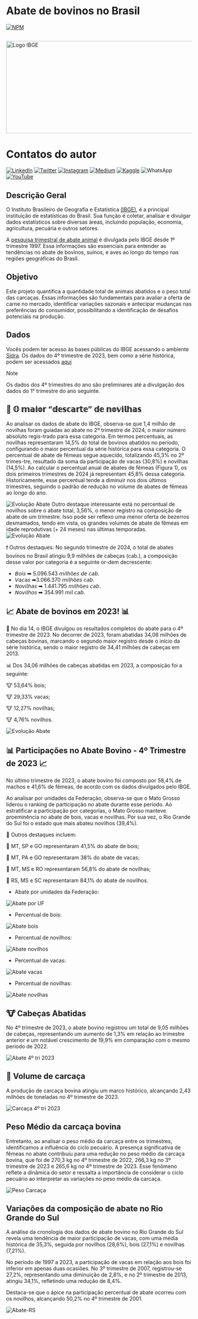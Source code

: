 # Abate de bovinos no Brasil


[![NPM](https://img.shields.io/npm/l/react)](https://github.com/italomarquesmonteiro/TrimestraisPecuaria/blob/main/LICENSE)

##

<img style="width:600px; height:250px;" src=".vscode\Images\Logo\Carcaça-Bovina.jpg" alt="Logo IBGE">

# Contatos do autor

[![LinkedIn](https://img.shields.io/badge/LinkedIn-0077B5?style=for-the-badge&logo=linkedin&logoColor=white)](https://www.linkedin.com/in/italomarquesmonteiro/)
[![Twitter](https://img.shields.io/badge/X-%23000000.svg?style=for-the-badge&logo=X&logoColor=white)](https://twitter.com/italommonteiro)
[![Instagram](https://img.shields.io/badge/Instagram-E4405F?style=for-the-badge&logo=instagram&logoColor=white)](https://instagram.com/italo.m.m)
[![Medium](https://img.shields.io/badge/Medium-12100E?style=for-the-badge&logo=medium&logoColor=white)](https://medium.com/@italomarquesmonteiro)
[![Kaggle](https://img.shields.io/badge/Kaggle-035a7d?style=for-the-badge&logo=kaggle&logoColor=white)](https://www.kaggle.com/talomarquesmonteiro)
![WhatsApp](https://img.shields.io/badge/WhatsApp-25D366?style=for-the-badge&logo=whatsapp&logoColor=white)
[![YouTube](https://img.shields.io/badge/YouTube-FF0000?style=for-the-badge&logo=youtube&logoColor=white)](https://www.youtube.com/channel/UCB_lseG8dAbdjuemJv-nHXw)

## Descrição Geral

O Instituto Brasileiro de Geografia e Estatística [(IBGE)](https://www.ibge.gov.br/), é a principal instituição de estatísticas do Brasil. Sua função é coletar, analisar e divulgar dados estatísticos sobre diversas áreas, incluindo população, economia, agricultura, pecuária e outros setores. 

A [pesquisa trimestral de abate animal](https://sidra.ibge.gov.br/tabela/1092) é divulgada pelo IBGE desde 1º trimestre 1997.  Essa informações são essenciais para entender as tendências no abate de bovinos, suínos, e aves ao longo do tempo nas regiões geográficas do Brasil.

## Objetivo

Este projeto quantifica a quantidade total de animais abatidos e o peso total das carcaças. Essas informações são fundamentais para avaliar a oferta de carne no mercado, identificar variações sazonais e antecipar mudanças nas preferências do consumidor, possibilitando a identificação de desafios potenciais na produção.

## Dados

Vocês podem ter acesso às bases públicas do IBGE acessando o ambiente [Sidra](https://sidra.ibge.gov.br/home/pms/brasil). Os dados do 4º trimestre de 2023, bem como a série histórica, podem ser acessados [aqui](https://sidra.ibge.gov.br/tabela/1092)

> [!NOTE]
> Os dados dos 4º trimestres do ano são preliminares até a divulgação dos dados do 1° trimestre do ano seguinte.

## 🔎 𝕆 𝕞𝕒𝕚𝕠𝕣 “𝕕𝕖𝕤𝕔𝕒𝕣𝕥𝕖” 𝕕𝕖 𝕟𝕠𝕧𝕚𝕝𝕙𝕒𝕤

 Ao analisar os dados de abate do IBGE, observa-se que 1,4 milhão de novilhas foram guiadas ao abate no 2º trimestre de 2024, o maior número absoluto regis-trado para essa categoria. Em termos percentuais, as novilhas representaram 14,5% do total de bovinos abatidos no período, configurando o maior percentual da série histórica para essa categoria.
O percentual de abate de fêmeas segue aquecido, totalizando 45,3% no 2º trimes-tre, resultado da soma da participação de vacas (30,8%) e novilhas (14,5%). Ao calcular o percentual anual de abates de fêmeas (Figura 1), os dois primeiros trimestres de 2024 já representam 45,8% dessa categoria. Historicamente, esse percentual tende a diminuir nos dois últimos trimestres, seguindo o padrão de redução no volume de abates de fêmeas ao longo do ano.

<img style="width700:px; height:px;" src=".github\.vscode\Trimestrais\Percentual de participação anual do abate de fêmeas.png" alt="Evolução Abate">
Outro destaque interessante está no percentual de novilhos sobre o abate total, 3,56%, o menor registro na composição de abate de um trimestre. Isso pode ser reflexo uma menor oferta de bezerros desmamados, tendo em vista, os grandes volumes de abate de fêmeas em idade reprodutivas (+ 24 meses) nas últimas temporadas.

<img style="width700:px; height:px;" src=".github\.vscode\Trimestrais\Percentual de participação trimestral - Facet-Categorias.png" alt="Evolução Abate">

❗ Outros destaques:
No segundo trimestre de 2024, o total de abates bovinos no Brasil atingiu 9,9 milhões de cabeças (cab.), a composição desse valor por categoria é a seguinte or-dem decrescente:

- 𝘉𝘰𝘪𝘴 ➡ 5.096.543 𝘮𝘪𝘭𝘩õ𝘦𝘴 𝘥𝘦 𝘤𝘢𝘣. 
- 𝘝𝘢𝘤𝘢𝘴 ➡3.066.370 𝘮𝘪𝘭𝘩õ𝘦𝘴 𝘤𝘢𝘣. 
- 𝘕𝘰𝘷𝘪𝘭𝘩𝘢𝘴 ➡ 1.441.795 𝘮𝘪𝘭𝘩õ𝘦𝘴 𝘤𝘢𝘣.
- 𝘕𝘰𝘷𝘪𝘭𝘩𝘰𝘴 ➡ 354.991 𝘮𝘪𝘭 𝘤𝘢𝘣.


## 📈 Abate de bovinos em 2023! 📊

📅 No dia 14, o IBGE divulgou os resultados completos do abate para o 4º trimestre de 2023. No decorrer de 2023, foram abatidas 34,06 milhões de cabeças bovinas, marcando o segundo maior registro desde o início da série histórica, sendo o maior registro de 34,41 milhões de cabeças em 2013.

📊 Dos 34,06 milhões de cabeças abatidas em 2023, a composição foi a seguinte:

🐮 53,64% bois;

🐮 29,33% vacas;

🐮 12,27% novilhas;

🐮 4,76% novilhos.

 <img style="width700:px; height:px;" src=".github\.vscode\Images\Trimestrais\EvolAbateCategoria1.png" alt="Evolução Abate">


## 📊 Participações no Abate Bovino - 4º Trimestre de 2023 📈


No último trimestre de 2023, o abate bovino foi composto por 58,4% de machos e 41,6% de fêmeas, de acordo com os dados divulgados pelo IBGE.

Ao analisar por unidades da Federação, observa-se que o Mato Grosso liderou o ranking de participação no abate durante esse período. Ao estratificar a participação por categorias, o Mato Grosso manteve proeminência no abate de bois, vacas e novilhas. Por sua vez, o Rio Grande do Sul foi o estado que mais abateu novilhos (39,4%).

🥩 Outros destaques incluem:

📍 MT, SP e GO representaram 41,5% do abate de bois;

📍 MT, PA e GO representaram 38% do abate de vacas;

📍 MT, MS e RO representaram 56,8% do abate de novilhas;

📍 RS, MS e SC representaram 84,1% do abate de novilhos.

- Abate por unidades da Federação:

 <img style="width700:px; height:px;" src=".github\.vscode\Images\Percentage\perc_abt_ufs.png" alt="Abate por UF">

- Percentual de bois:

 <img style="width700:px; height:px;" src=".github\.vscode\Images\Percentage\perc_abt_boi.png" alt="Abate bois">

 - Percentual de novilhos:

 <img style="width700:px; height:px;" src=".github\.vscode\Images\Percentage\perc_abt_novilho.png" alt="Abate novilhos">

 - Percentual de vacas:

 <img style="width700:px; height:px;" src=".github\.vscode\Images\Percentage\perc_abate_vaca.png" alt="Abate vacas">

 - Percentual de novilhas:

 <img style="width700:px; height:px;" src=".github\.vscode\Images\Percentage\perc_abt_novilha.png" alt="Abate novilhas">

## 🐮 Cabeças Abatidas 

No 4º trimestre de 2023, o abate bovino registrou um total de 9,05 milhões de cabeças, representando um aumento de 1,3% em relação ao trimestre anterior e um notável crescimento de 19,9% em comparação com o mesmo período de 2022.


 <img style="width700:px; height:px;" src=".github\.vscode\Images\Trimestrais\abate_cab_4tri23.png" alt="Abate 4º tri 2023">

## 🥩 Volume de carcaça 

A produção de carcaça bovina atingiu um marco histórico, alcançando 2,43 milhões de toneladas no 4º trimestre de 2023.


<img style="width:px; height:px;" src=".github\.vscode\Images\Trimestrais\carcaca_4tri23.png" alt="Carcaça 4º tri 2023">

## Peso Médio da carcaça bovina

Entretanto, ao analisar o peso médio da carcaça entre os trimestres, identificamos a influência do ciclo pecuário. A presença significativa de fêmeas no abate contribuiu para uma redução no peso médio da carcaça bovina, que foi de 270,3 kg no 4º trimestre de 2022, 266,3 kg no 3º trimestre de 2023 e 265,6 kg no 4º trimestre de 2023. Esse fenômeno reflete a dinâmica do setor e ressalta a importância de considerar o ciclo pecuário ao interpretar as variações no peso médio da carcaça.


<img style="width:px; height:px;" src=".github\.vscode\Images\Trimestrais\abate_peso_car.png" alt="Peso Carcaça">

## Variações da composição de abate no Rio Grande do Sul

A análise da cronologia dos dados de abate bovino no Rio Grande do Sul revela uma tendência de maior participação de vacas, com uma média histórica de 35,3%, seguida por novilhos (28,6%), bois (27,1%) e novilhas (7,21%).

No período de 1997 a 2023, a participação de vacas em relação aos bois foi inferior em apenas duas ocasiões. No 3º trimestre de 2007, registrou-se 27,2%, representando uma diminuição de 2,8%, e no 2º trimestre de 2013, atingiu 34,1%, refletindo uma redução de 8,4%.

Destaca-se que o ápice na participação percentual de abate ocorreu com os novilhos, alcançando 50,2% no 4º trimestre de 2001. 


<img style="width:px; height:px;" src=".github\.vscode\Images\Percentage\percentual_abates_rs.png" alt="Abate-RS">